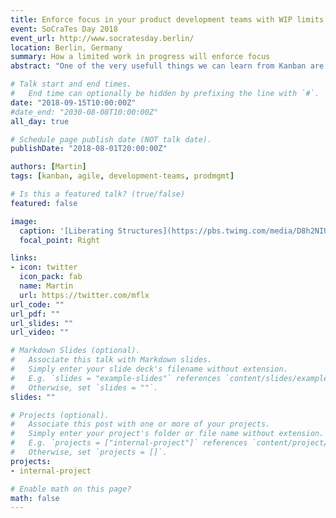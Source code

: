 ```yaml
---
title: Enforce focus in your product development teams with WIP limits
event: SoCraTes Day 2018
event_url: http://www.socratesday.berlin/
location: Berlin, Germany
summary: How a limited work in progress will enforce focus
abstract: "One of the very usefull things we can learn from Kanban are WIP Limits. We look at some board and discuss, how a WIP Limit can help you team to focus."

# Talk start and end times.
#   End time can optionally be hidden by prefixing the line with `#`.
date: "2018-09-15T10:00:00Z"
#date_end: "2030-08-08T10:00:00Z"
all_day: true

# Schedule page publish date (NOT talk date).
publishDate: "2018-08-01T20:00:00Z"

authors: [Martin]
tags: [kanban, agile, development-teams, prodmgmt]

# Is this a featured talk? (true/false)
featured: false

image:
  caption: '[Liberating Structures](https://pbs.twimg.com/media/D8h2NIUW4AAXmMY.jpg)'
  focal_point: Right

links:
- icon: twitter
  icon_pack: fab
  name: Martin
  url: https://twitter.com/mflx
url_code: ""
url_pdf: ""
url_slides: ""
url_video: ""

# Markdown Slides (optional).
#   Associate this talk with Markdown slides.
#   Simply enter your slide deck's filename without extension.
#   E.g. `slides = "example-slides"` references `content/slides/example-slides.md`.
#   Otherwise, set `slides = ""`.
slides: ""

# Projects (optional).
#   Associate this post with one or more of your projects.
#   Simply enter your project's folder or file name without extension.
#   E.g. `projects = ["internal-project"]` references `content/project/deep-learning/index.md`.
#   Otherwise, set `projects = []`.
projects:
- internal-project

# Enable math on this page?
math: false
---
```



